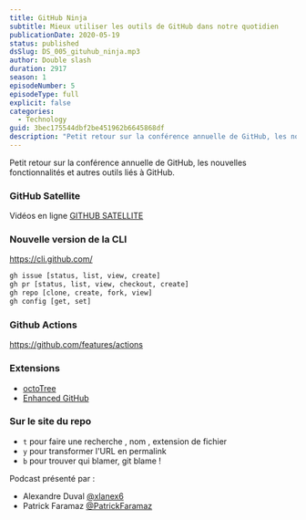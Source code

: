 ```yaml
---
title: GitHub Ninja
subtitle: Mieux utiliser les outils de GitHub dans notre quotidien
publicationDate: 2020-05-19
status: published
dsSlug: DS_005_gituhub_ninja.mp3
author: Double slash
duration: 2917
season: 1
episodeNumber: 5
episodeType: full
explicit: false
categories:
  - Technology
guid: 3bec175544dbf2be451962b6645868df
description: "Petit retour sur la conférence annuelle de GitHub, les nouvelles fonctionnalités et autres outils liés à GitHub. GitHub Satellite Vidéos en ligne GITHUB SATELLITE Nouvelle version de la CLI https://cli.github.com/ Github Actions https://github.com/features/actions Extensions octoTree Enhanced GitHub Sur le site du repo t pour faire une recherche , nom , extension de fichier y pour transformer l'URL en permalink b pour trouver qui blamer, git blame ! Podcast présenté par : Alexandre Duval @xlanex6 Patrick Faramaz @PatrickFaramaz"
---
```


Petit retour sur la conférence annuelle de GitHub, les nouvelles fonctionnalités et autres outils liés à GitHub.

### GitHub Satellite

Vidéos en ligne [GITHUB SATELLITE](https://githubsatellite.com/)

### Nouvelle version de la CLI

https://cli.github.com/

```bash
gh issue [status, list, view, create]
gh pr [status, list, view, checkout, create]
gh repo [clone, create, fork, view]
gh config [get, set]
```

### Github Actions

https://github.com/features/actions

### Extensions

- [octoTree](https://www.octotree.io/)
- [Enhanced GitHub](https://chrome.google.com/webstore/detail/enhanced-github/anlikcnbgdeidpacdbdljnabclhahhmd/related?hl=en)

### Sur le site du repo

- `t` pour faire une recherche , nom , extension de fichier
- `y` pour transformer l'URL en permalink
- `b` pour trouver qui blamer, git blame !

Podcast présenté par :

- Alexandre Duval [@xlanex6](https://twitter.com/xlanex6)
- Patrick Faramaz [@PatrickFaramaz](https://twitter.com/PatrickFaramaz)
